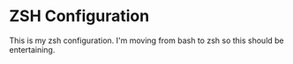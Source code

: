 # ZSH Configuration
This is my zsh configuration. I'm moving from bash to zsh so this should be entertaining.
